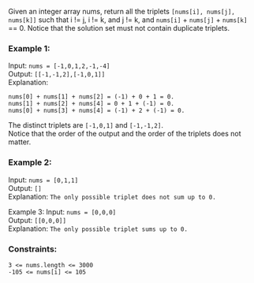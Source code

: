 Given an integer array nums, return all the triplets `[nums[i], nums[j], nums[k]]` such that i != j, i != k, and j != k, and `nums[i]` + `nums[j]` + `nums[k]` == 0.
Notice that the solution set must not contain duplicate triplets.  

 
### Example 1:
Input: `nums = [-1,0,1,2,-1,-4]`  
Output: `[[-1,-1,2],[-1,0,1]]`  
Explanation: 
```
nums[0] + nums[1] + nums[2] = (-1) + 0 + 1 = 0.  
nums[1] + nums[2] + nums[4] = 0 + 1 + (-1) = 0.  
nums[0] + nums[3] + nums[4] = (-1) + 2 + (-1) = 0.
```
The distinct triplets are `[-1,0,1]` and `[-1,-1,2]`.    
Notice that the order of the output and the order of the triplets does not matter.  


### Example 2:
Input: `nums = [0,1,1]`  
Output: `[]`  
Explanation: `The only possible triplet does not sum up to 0.`  


Example 3:
Input: `nums = [0,0,0]`  
Output: `[[0,0,0]]`  
Explanation: `The only possible triplet sums up to 0.`  
 

### Constraints:
`3 <= nums.length <= 3000`  
`-105 <= nums[i] <= 105`  
